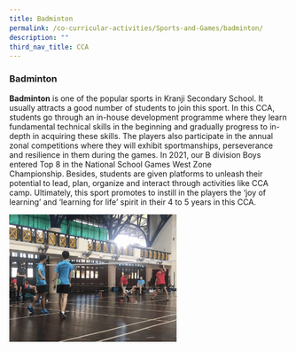 ```yaml
---
title: Badminton
permalink: /co-curricular-activities/Sports-and-Games/badminton/
description: ""
third_nav_title: CCA
---
```


### Badminton

**Badminton** is one of the popular sports in Kranji Secondary School. It usually attracts a good number of students to join this sport. In this CCA, students go through an in-house development programme where they learn fundamental technical skills in the beginning and gradually progress to in-depth in acquiring these skills. The players also participate in the annual zonal competitions where they will exhibit sportmanships, perseverance and resilience in them during the games. In 2021, our B division Boys entered Top 8 in the National School Games West Zone Championship. Besides, students are given platforms to unleash their potential to lead, plan, organize and interact through activities like CCA camp. Ultimately, this sport promotes to instill in the players the ‘joy of learning’ and ‘learning for life’ spirit in their 4 to 5 years in this CCA.

<img src="/images/bmt.gif" 
     style="width:60%">